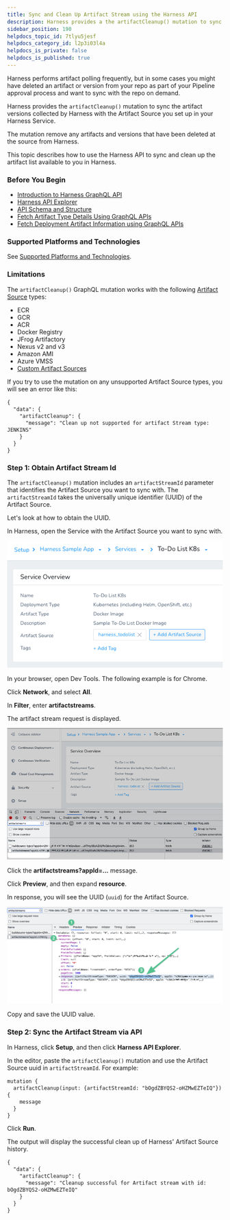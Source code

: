 ```yaml
---
title: Sync and Clean Up Artifact Stream using the Harness API
description: Harness provides a the artifactCleanup() mutation to sync the artifact versions collected by Harness with the artifact source you set up in your Harness Service.
sidebar_position: 190
helpdocs_topic_id: 7tlyu5jesf
helpdocs_category_id: l2p3i03l4a
helpdocs_is_private: false
helpdocs_is_published: true
---
```


Harness performs artifact polling frequently, but in some cases you might have deleted an artifact or version from your repo as part of your Pipeline approval process and want to sync with the repo on demand.

Harness provides the `artifactCleanup()` mutation to sync the artifact versions collected by Harness with the Artifact Source you set up in your Harness Service.

The mutation remove any artifacts and versions that have been deleted at the source from Harness.

This topic describes how to use the Harness API to sync and clean up the artifact list available to you in Harness.

### Before You Begin

* [​Introduction to Harness GraphQL API](harness-api.md)
* [Harness API Explorer](harness-api-explorer.md)
* [API Schema and Structure](api-schema-and-structure.md)
* [Fetch Artifact Type Details Using GraphQL APIs](fetch-artifact-type-using-graph-ql-apis.md)
* [Fetch Deployment Artifact Information using GraphQL APIs](fetch-deployment-artifact-information.md)

### Supported Platforms and Technologies

See [Supported Platforms and Technologies](https://docs.harness.io/article/220d0ojx5y-supported-platforms).

### Limitations

The `artifactCleanup()` GraphQL mutation works with the following [Artifact Source](../../../continuous-delivery/model-cd-pipeline/setup-services/service-types-and-artifact-sources.md) types:

* ECR
* GCR
* ACR
* Docker Registry
* JFrog Artifactory
* Nexus v2 and v3
* Amazon AMI
* Azure VMSS
* [Custom Artifact Sources](../../../continuous-delivery/model-cd-pipeline/setup-services/custom-artifact-source.md)

If you try to use the mutation on any unsupported Artifact Source types, you will see an error like this:


```
{  
  "data": {  
    "artifactCleanup": {  
      "message": "Clean up not supported for artifact Stream type: JENKINS"  
    }  
  }  
}
```
### Step 1: Obtain Artifact Stream Id

The `artifactCleanup()` mutation includes an `artifactStreamId` parameter that identifies the Artifact Source you want to sync with. The `artifactStreamId` takes the universally unique identifier (UUID) of the Artifact Source.

Let's look at how to obtain the UUID.

In Harness, open the Service with the Artifact Source you want to sync with.

![](./static/sync-and-clean-up-artifact-stream-using-the-harness-api-15.png)

In your browser, open Dev Tools. The following example is for Chrome.

Click **Network**, and select **All**.

In **Filter**, enter **artifactstreams**.

The artifact stream request is displayed.

![](./static/sync-and-clean-up-artifact-stream-using-the-harness-api-16.png)

Click the **artifactstreams?appId=...** message.

Click **Preview**, and then expand **resource**.

In response, you will see the UUID (`uuid`) for the Artifact Source.

![](./static/sync-and-clean-up-artifact-stream-using-the-harness-api-17.png)

Copy and save the UUID value.

### Step 2: Sync the Artifact Stream via API

In Harness, click **Setup**, and then click **Harness API Explorer**.

In the editor, paste the `artifactCleanup()` mutation and use the Artifact Source uuid in `artifactStreamId`. For example:


```
mutation {  
  artifactCleanup(input: {artifactStreamId: "bOgdZBYQS2-oHZMwEZTeIQ"}) {  
    message  
  }  
}
```
Click **Run**.

The output will display the successful clean up of Harness' Artifact Source history.


```
{  
  "data": {  
    "artifactCleanup": {  
      "message": "Cleanup successful for Artifact stream with id: bOgdZBYQS2-oHZMwEZTeIQ"  
    }  
  }  
}
```

